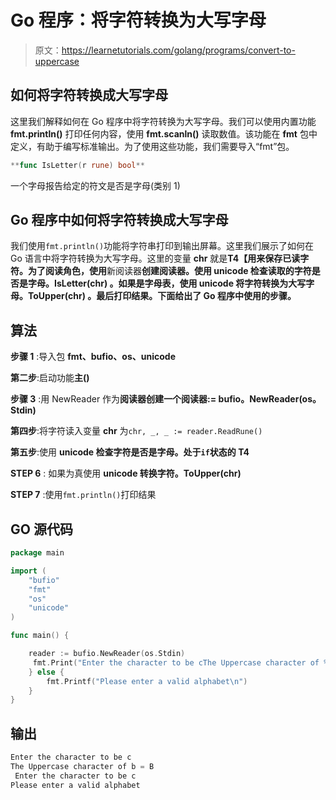 # Go 程序：将字符转换为大写字母

> 原文：<https://learnetutorials.com/golang/programs/convert-to-uppercase>

## 如何将字符转换成大写字母

这里我们解释如何在 Go 程序中将字符转换为大写字母。我们可以使用内置功能 **fmt.println()** 打印任何内容，使用 **fmt.scanln()** 读取数值。该功能在 **fmt** 包中定义，有助于编写标准输出。为了使用这些功能，我们需要导入“fmt”包。

```go
**func IsLetter(r rune) bool** 

```

一个字母报告给定的符文是否是字母(类别 1)

## Go 程序中如何将字符转换成大写字母

我们使用`fmt.println()`功能将字符串打印到输出屏幕。这里我们展示了如何在 Go 语言中将字符转换为大写字母。这里的变量 **chr** 就是**T4【用来保存已读字符。为了阅读角色，使用**新阅读器**创建阅读器。使用 **unicode 检查读取的字符是否是字母。IsLetter(chr)** 。如果是字母表，使用 **unicode 将字符转换为大写字母。ToUpper(chr)** 。最后打印结果。下面给出了 Go 程序中使用的步骤。**

## 算法

**步骤 1** :导入包 **fmt、bufio、os、unicode**

**第二步**:启动功能**主()**

**步骤 3** :用 NewReader 作为**阅读器创建一个阅读器:= bufio。NewReader(os。Stdin)**

**第四步**:将字符读入变量 **chr** 为`chr, _, _ := reader.ReadRune()`

**第五步**:使用 **unicode 检查字符是否是字母。处于`if`状态的 T4**

****STEP 6**** : 如果为真使用 **unicode 转换字符。ToUpper(chr)**

****STEP 7**** :使用`fmt.println()`打印结果

## GO 源代码

```go
package main

import (
    "bufio"
    "fmt"
    "os"
    "unicode"
)

func main() {

    reader := bufio.NewReader(os.Stdin)
     fmt.Print("Enter the character to be cThe Uppercase character of %c = %c\n", chr, up)
    } else {
        fmt.Printf("Please enter a valid alphabet\n")
    }
} 

```

## 输出

```go
Enter the character to be c
The Uppercase character of b = B
 Enter the character to be c
Please enter a valid alphabet 
```